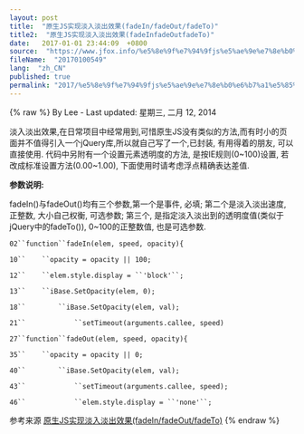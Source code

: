 ```yaml
---
layout: post
title:  "原生JS实现淡入淡出效果(fadeIn/fadeOut/fadeTo)"
title2:  "原生JS实现淡入淡出效果(fadeInfadeOutfadeTo)"
date:   2017-01-01 23:44:09  +0800
source:  "https://www.jfox.info/%e5%8e%9f%e7%94%9fjs%e5%ae%9e%e7%8e%b0%e6%b7%a1%e5%85%a5%e6%b7%a1%e5%87%ba%e6%95%88%e6%9e%9cfadeinfadeoutfadeto.html"
fileName:  "20170100549"
lang:  "zh_CN"
published: true
permalink: "2017/%e5%8e%9f%e7%94%9fjs%e5%ae%9e%e7%8e%b0%e6%b7%a1%e5%85%a5%e6%b7%a1%e5%87%ba%e6%95%88%e6%9e%9cfadeinfadeoutfadeto.html"
---
```

{% raw %}
By Lee - Last updated: 星期三, 二月 12, 2014

淡入淡出效果,在日常项目中经常用到,可惜原生JS没有类似的方法,而有时小的页面并不值得引入一个jQuery库,所以就自己写了一个,已封装, 有用得着的朋友, 可以直接使用. 代码中另附有一个设置元素透明度的方法, 是按IE规则(0~100)设置, 若改成标准设置方法(0.00~1.00), 下面使用时请考虑浮点精确表达差值.

**参数说明:**

fadeIn()与fadeOut()均有三个参数,第一个是事件, 必填; 第二个是淡入淡出速度, 正整数, 大小自己权衡, 可选参数; 第三个, 是指定淡入淡出到的透明度值(类似于jQuery中的fadeTo()), 0~100的正整数值, 也是可选参数.

`02``function``fadeIn(elem, speed, opacity){`

`10``    ``opacity = opacity || 100;`

`12``    ``elem.style.display = ``'block'``;`

`13``    ``iBase.SetOpacity(elem, 0);`

`18``        ``iBase.SetOpacity(elem, val);`

`21``            ``setTimeout(arguments.callee, speed)`

`27``function``fadeOut(elem, speed, opacity){`

`35``    ``opacity = opacity || 0;`

`40``        ``iBase.SetOpacity(elem, val);`

`43``            ``setTimeout(arguments.callee, speed);`

`46``            ``elem.style.display = ``'none'``;`

参考来源 [原生JS实现淡入淡出效果(fadeIn/fadeOut/fadeTo)](https://www.jfox.info/go.php?url=http://www.jfox.info/url.php?url=http%3A%2F%2Fmrthink.net%2Fjs-fadein-fadeout-fadeto%2F)
{% endraw %}
